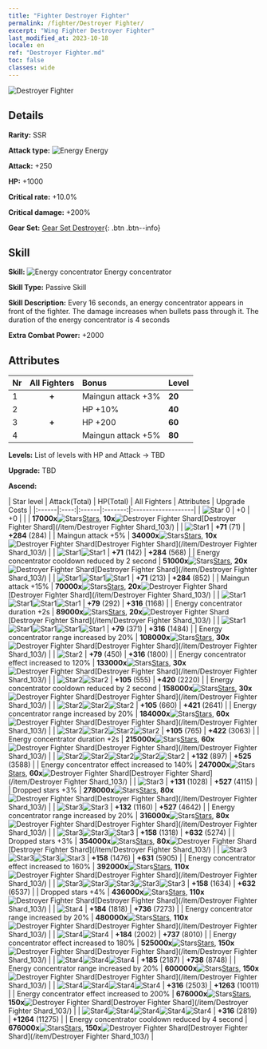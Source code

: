 ```yaml
---
title: "Fighter Destroyer Fighter"
permalink: /fighter/Destroyer Fighter/
excerpt: "Wing Fighter Destroyer Fighter"
last_modified_at: 2023-10-18
locale: en
ref: "Destroyer Fighter.md"
toc: false
classes: wide
---
```



 ![Destroyer Fighter](/images/ship/fj_img103.png)

## Details

 **Rarity:** SSR 

 **Attack type:** ![Energy](/images/common_sx_icon8.png) Energy 

 **Attack:** +250

 **HP:** +1000

 **Critical rate:** +10.0%

 **Critical damage:** +200%

 **Gear Set:** [Gear Set Destroyer](/gear_set/Destroyer){: .btn .btn--info}

## Skill

 **Skill:** ![Energy concentrator](/images/skill/skill_80003_p.png) Energy concentrator

 **Skill Type:**  Passive Skill

 **Skill Description:**  Every 16 seconds, an energy concentrator appears in front of the fighter. The damage increases when bullets pass through it. The duration of the energy concentrator is 4 seconds

 **Extra Combat Power:**  +2000

## Attributes

  |  Nr | All Fighters | Bonus | Level |
  |:----|:-------------:|:--------------------|:--------|
  | 1  | **+**  | Maingun attack +3%  | **20** |
  | 2  |   | HP +10%  | **40** |
  | 3  | **+**  | HP +200  | **60** |
  | 4  |   | Maingun attack +5%  | **80** |


 **Levels:**  List of levels with HP and Attack -> TBD

 **Upgrade:**  TBD

 **Ascend:**  

  |  Star level | Attack(Total) | HP(Total) | All Fighters | Attributes | Upgrade Costs |
  |:------|:----:|:------|:-------:|:-------------------|
  | ![Star 0](/images/s0.png)  | +0  | +0  |  |    | **17000x**![Stars](/images/item/Stars_p.png)[Stars](/item/Stars_2/), **10x**![Destroyer Fighter Shard](/images/item/Destroyer_Fighter_Shard_p.png)[Destroyer Fighter Shard](/item/Destroyer Fighter Shard_103/) |
  | ![Star1](/images/s1.png)  | **+71** (71)  | **+284** (284)  |   | Maingun attack +5%  | **34000x**![Stars](/images/item/Stars_p.png)[Stars](/item/Stars_2/), **10x**![Destroyer Fighter Shard](/images/item/Destroyer_Fighter_Shard_p.png)[Destroyer Fighter Shard](/item/Destroyer Fighter Shard_103/) |
  | ![Star1](/images/s1.png)![Star1](/images/s1.png)  | **+71** (142)  | **+284** (568)  |   | Energy concentrator cooldown reduced by 2 second  | **51000x**![Stars](/images/item/Stars_p.png)[Stars](/item/Stars_2/), **20x**![Destroyer Fighter Shard](/images/item/Destroyer_Fighter_Shard_p.png)[Destroyer Fighter Shard](/item/Destroyer Fighter Shard_103/) |
  | ![Star1](/images/s1.png)![Star1](/images/s1.png)![Star1](/images/s1.png)  | **+71** (213)  | **+284** (852)  |   | Maingun attack +15%  | **70000x**![Stars](/images/item/Stars_p.png)[Stars](/item/Stars_2/), **20x**![Destroyer Fighter Shard](/images/item/Destroyer_Fighter_Shard_p.png)[Destroyer Fighter Shard](/item/Destroyer Fighter Shard_103/) |
  | ![Star1](/images/s1.png)![Star1](/images/s1.png)![Star1](/images/s1.png)![Star1](/images/s1.png)  | **+79** (292)  | **+316** (1168)  |   | Energy concentrator duration +2s  | **89000x**![Stars](/images/item/Stars_p.png)[Stars](/item/Stars_2/), **20x**![Destroyer Fighter Shard](/images/item/Destroyer_Fighter_Shard_p.png)[Destroyer Fighter Shard](/item/Destroyer Fighter Shard_103/) |
  | ![Star1](/images/s1.png)![Star1](/images/s1.png)![Star1](/images/s1.png)![Star1](/images/s1.png)![Star1](/images/s1.png)  | **+79** (371)  | **+316** (1484)  |   | Energy concentrator range increased by 20%  | **108000x**![Stars](/images/item/Stars_p.png)[Stars](/item/Stars_2/), **30x**![Destroyer Fighter Shard](/images/item/Destroyer_Fighter_Shard_p.png)[Destroyer Fighter Shard](/item/Destroyer Fighter Shard_103/) |
  | ![Star2](/images/s2.png)  | **+79** (450)  | **+316** (1800)  |   | Energy concentrator effect increased to 120%  | **133000x**![Stars](/images/item/Stars_p.png)[Stars](/item/Stars_2/), **30x**![Destroyer Fighter Shard](/images/item/Destroyer_Fighter_Shard_p.png)[Destroyer Fighter Shard](/item/Destroyer Fighter Shard_103/) |
  | ![Star2](/images/s2.png)![Star2](/images/s2.png)  | **+105** (555)  | **+420** (2220)  |   | Energy concentrator cooldown reduced by 2 second  | **158000x**![Stars](/images/item/Stars_p.png)[Stars](/item/Stars_2/), **30x**![Destroyer Fighter Shard](/images/item/Destroyer_Fighter_Shard_p.png)[Destroyer Fighter Shard](/item/Destroyer Fighter Shard_103/) |
  | ![Star2](/images/s2.png)![Star2](/images/s2.png)![Star2](/images/s2.png)  | **+105** (660)  | **+421** (2641)  |   | Energy concentrator range increased by 20%  | **184000x**![Stars](/images/item/Stars_p.png)[Stars](/item/Stars_2/), **60x**![Destroyer Fighter Shard](/images/item/Destroyer_Fighter_Shard_p.png)[Destroyer Fighter Shard](/item/Destroyer Fighter Shard_103/) |
  | ![Star2](/images/s2.png)![Star2](/images/s2.png)![Star2](/images/s2.png)![Star2](/images/s2.png)  | **+105** (765)  | **+422** (3063)  |   | Energy concentrator duration +2s  | **215000x**![Stars](/images/item/Stars_p.png)[Stars](/item/Stars_2/), **60x**![Destroyer Fighter Shard](/images/item/Destroyer_Fighter_Shard_p.png)[Destroyer Fighter Shard](/item/Destroyer Fighter Shard_103/) |
  | ![Star2](/images/s2.png)![Star2](/images/s2.png)![Star2](/images/s2.png)![Star2](/images/s2.png)![Star2](/images/s2.png)  | **+132** (897)  | **+525** (3588)  |   | Energy concentrator effect increased to 140%  | **247000x**![Stars](/images/item/Stars_p.png)[Stars](/item/Stars_2/), **60x**![Destroyer Fighter Shard](/images/item/Destroyer_Fighter_Shard_p.png)[Destroyer Fighter Shard](/item/Destroyer Fighter Shard_103/) |
  | ![Star3](/images/s3.png)  | **+131** (1028)  | **+527** (4115)  |   | Dropped stars +3%  | **278000x**![Stars](/images/item/Stars_p.png)[Stars](/item/Stars_2/), **80x**![Destroyer Fighter Shard](/images/item/Destroyer_Fighter_Shard_p.png)[Destroyer Fighter Shard](/item/Destroyer Fighter Shard_103/) |
  | ![Star3](/images/s3.png)![Star3](/images/s3.png)  | **+132** (1160)  | **+527** (4642)  |   | Energy concentrator range increased by 20%  | **316000x**![Stars](/images/item/Stars_p.png)[Stars](/item/Stars_2/), **80x**![Destroyer Fighter Shard](/images/item/Destroyer_Fighter_Shard_p.png)[Destroyer Fighter Shard](/item/Destroyer Fighter Shard_103/) |
  | ![Star3](/images/s3.png)![Star3](/images/s3.png)![Star3](/images/s3.png)  | **+158** (1318)  | **+632** (5274)  |   | Dropped stars +3%  | **354000x**![Stars](/images/item/Stars_p.png)[Stars](/item/Stars_2/), **80x**![Destroyer Fighter Shard](/images/item/Destroyer_Fighter_Shard_p.png)[Destroyer Fighter Shard](/item/Destroyer Fighter Shard_103/) |
  | ![Star3](/images/s3.png)![Star3](/images/s3.png)![Star3](/images/s3.png)![Star3](/images/s3.png)  | **+158** (1476)  | **+631** (5905)  |   | Energy concentrator effect increased to 160%  | **392000x**![Stars](/images/item/Stars_p.png)[Stars](/item/Stars_2/), **110x**![Destroyer Fighter Shard](/images/item/Destroyer_Fighter_Shard_p.png)[Destroyer Fighter Shard](/item/Destroyer Fighter Shard_103/) |
  | ![Star3](/images/s3.png)![Star3](/images/s3.png)![Star3](/images/s3.png)![Star3](/images/s3.png)![Star3](/images/s3.png)  | **+158** (1634)  | **+632** (6537)  |   | Dropped stars +4%  | **436000x**![Stars](/images/item/Stars_p.png)[Stars](/item/Stars_2/), **110x**![Destroyer Fighter Shard](/images/item/Destroyer_Fighter_Shard_p.png)[Destroyer Fighter Shard](/item/Destroyer Fighter Shard_103/) |
  | ![Star4](/images/s4.png)  | **+184** (1818)  | **+736** (7273)  |   | Energy concentrator range increased by 20%  | **480000x**![Stars](/images/item/Stars_p.png)[Stars](/item/Stars_2/), **110x**![Destroyer Fighter Shard](/images/item/Destroyer_Fighter_Shard_p.png)[Destroyer Fighter Shard](/item/Destroyer Fighter Shard_103/) |
  | ![Star4](/images/s4.png)![Star4](/images/s4.png)  | **+184** (2002)  | **+737** (8010)  |   | Energy concentrator effect increased to 180%  | **525000x**![Stars](/images/item/Stars_p.png)[Stars](/item/Stars_2/), **150x**![Destroyer Fighter Shard](/images/item/Destroyer_Fighter_Shard_p.png)[Destroyer Fighter Shard](/item/Destroyer Fighter Shard_103/) |
  | ![Star4](/images/s4.png)![Star4](/images/s4.png)![Star4](/images/s4.png)  | **+185** (2187)  | **+738** (8748)  |   | Energy concentrator range increased by 20%  | **600000x**![Stars](/images/item/Stars_p.png)[Stars](/item/Stars_2/), **150x**![Destroyer Fighter Shard](/images/item/Destroyer_Fighter_Shard_p.png)[Destroyer Fighter Shard](/item/Destroyer Fighter Shard_103/) |
  | ![Star4](/images/s4.png)![Star4](/images/s4.png)![Star4](/images/s4.png)![Star4](/images/s4.png)  | **+316** (2503)  | **+1263** (10011)  |   | Energy concentrator effect increased to 200%  | **676000x**![Stars](/images/item/Stars_p.png)[Stars](/item/Stars_2/), **150x**![Destroyer Fighter Shard](/images/item/Destroyer_Fighter_Shard_p.png)[Destroyer Fighter Shard](/item/Destroyer Fighter Shard_103/) |
  | ![Star4](/images/s4.png)![Star4](/images/s4.png)![Star4](/images/s4.png)![Star4](/images/s4.png)![Star4](/images/s4.png)  | **+316** (2819)  | **+1264** (11275)  |   | Energy concentrator cooldown reduced by 4 second  | **676000x**![Stars](/images/item/Stars_p.png)[Stars](/item/Stars_2/), **150x**![Destroyer Fighter Shard](/images/item/Destroyer_Fighter_Shard_p.png)[Destroyer Fighter Shard](/item/Destroyer Fighter Shard_103/) |

